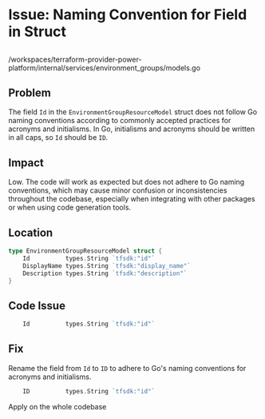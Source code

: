 # Issue: Naming Convention for Field in Struct

##

/workspaces/terraform-provider-power-platform/internal/services/environment_groups/models.go

## Problem

The field `Id` in the `EnvironmentGroupResourceModel` struct does not follow Go naming conventions according to commonly accepted practices for acronyms and initialisms. In Go, initialisms and acronyms should be written in all caps, so `Id` should be `ID`.

## Impact

Low. The code will work as expected but does not adhere to Go naming conventions, which may cause minor confusion or inconsistencies throughout the codebase, especially when integrating with other packages or when using code generation tools.

## Location

```go
type EnvironmentGroupResourceModel struct {
	Id          types.String `tfsdk:"id"`
	DisplayName types.String `tfsdk:"display_name"`
	Description types.String `tfsdk:"description"`
}
```

## Code Issue

```go
	Id          types.String `tfsdk:"id"`
```

## Fix

Rename the field from `Id` to `ID` to adhere to Go's naming conventions for acronyms and initialisms.

```go
	ID          types.String `tfsdk:"id"`
```

Apply on the whole codebase 
